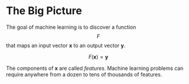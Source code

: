 # The Big Picture

The goal of machine learning is to discover a function $$F$$ that maps an input vector **x** to an output vector **y**.

$$F(\mathbf{x}) = \mathbf{y}$$

The components of **x** are called *features*. Machine learning problems can require anywhere from a dozen to tens of thousands of features.

